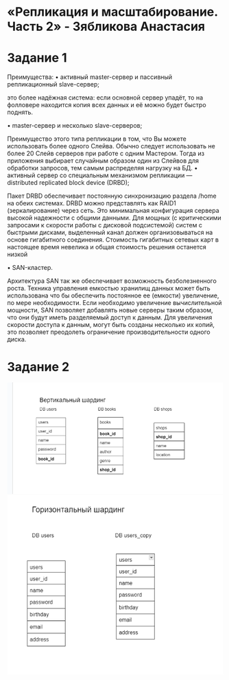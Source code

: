 # «Репликация и масштабирование. Часть 2» - Зябликова Анастасия

# Задание 1

Преимущества:
 • активный master-сервер и пассивный репликационный slave-сервер; 

это более надёжная система: если основной сервер упадёт, то на фолловере находится копия всех данных и её можно будет быстро поднять.
 
 • master-сервер и несколько slave-серверов; 

Преимущество этого типа репликации в том, что Вы можете использовать более одного Слейва. Обычно следует использовать не более 20 Слейв серверов при работе с одним Мастером.
Тогда из приложения выбирает случайным образом один из Слейвов для обработки запросов, тем самым распределяя нагрузку на БД.
 • активный сервер со специальным механизмом репликации — distributed replicated block device (DRBD); 

Пакет DRBD обеспечивает постоянную синхронизацию раздела /home на обеих системах. DRBD можно представлять как RAID1 (зеркалирование) через сеть. Это минимальная конфигурация сервера высокой надежности с общими данными. Для мощных (с критическими запросами к скорости работы с дисковой подсистемой) систем с быстрыми дисками, выделенный канал должен организовываться на основе гигабитного соединения. Стоимость гигабитных сетевых карт в настоящее время невелика и общая стоимость решения останется низкой

 • SAN-кластер.

Архитектура SAN так же обеспечивает возможность безболезненного роста. Техника управления емкостью хранилищ данных может быть использована что бы обеспечить постоянное ее (емкости) увеличение, по мере необходимости. Если необходимо увеличение вычислительной мощности, SAN позволяет добавлять новые серверы таким образом, что они будут иметь разделяемый доступ к данным. Для увеличения скорости доступа к данным, могут быть созданы несколько их копий, это позволяет преодолеть ограничение производительности одного диска.


# Задание 2

![1](https://github.com/mmau5/sharding/blob/master/Screenshot_8.png)
![2](https://github.com/mmau5/sharding/blob/master/Screenshot_10.png)
